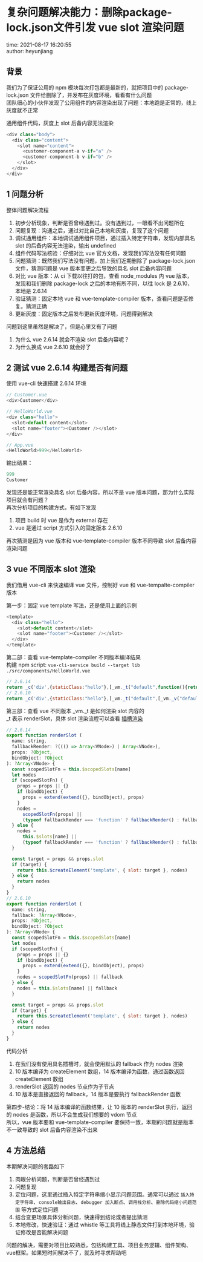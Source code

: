 # 复杂问题解决能力：删除package-lock.json文件引发 vue slot 渲染问题

time: 2021-08-17 16:20:55  
author: heyunjiang

## 背景

我们为了保证公用的 npm 模块每次打包都是最新的，就把项目中的 package-lock.json 文件给删除了，并发布在灰度环境，看看有什么问题  
团队细心的小伙伴发现了公用组件的内容渲染出现了问题：本地跑是正常的，线上灰度就不正常

通用组件代码，灰度上 slot 后备内容无法渲染
```javascript
<div class="body">
  <div class="content">
    <slot name="content">
      <customer-component-a v-if="a" />
      <customer-component-b v-if="b" />
    </slot>
  </div>
</div>
```

## 1 问题分析

整体问题解决流程
1. 初步分析现象，判断是否曾经遇到过。没有遇到过，一眼看不出问题所在
2. 问题复现：沟通之后，通过对比自己本地和灰度，复现了这个问题
3. 调试通用组件：本地调试通用组件项目，通过插入特定字符串，发现内部具名 slot 的后备内容无法渲染，输出 undefined
4. 组件代码写法核验：仔细对比 vue 官方文档，发现我们写法没有任何问题
5. 问题猜测：既然我们写法没有问题，加上我们近期删除了 package-lock.json 文件，猜测问题是 vue 版本变更之后导致的具名 slot 后备内容问题
6. 对比 vue 版本：从 ci 下载以往打的包，查看 node_modules 内 vue 版本，发现和我们删除 package-lock 之后的本地有所不同，以往 lock 是 2.6.10，本地是 2.6.14
7. 验证猜测：固定本地 vue 和 vue-template-compiler 版本，查看问题是否修复。猜测正确
8. 更新灰度：固定版本之后发布更新灰度环境，问题得到解决

问题到这里虽然是解决了，但是心里又有了问题  
1. 为什么 vue 2.6.14 就会不渲染 slot 后备内容呢？
2. 为什么换成 vue 2.6.10 就会好了

## 2 测试 vue 2.6.14 构建是否有问题

使用 vue-cli 快速搭建 2.6.14 环境

```javascript
// Customer.vue
<div>Customer</div>

// HelloWorld.vue
<div class="hello">
  <slot>default content</slot>
  <slot name="footer"><Customer /></slot>
</div>

// App.vue
<HelloWorld>999</HelloWorld>
```

输出结果：  
```javascript
999
Customer
```

发现还是能正常渲染具名 slot 后备内容，所以不是 vue 版本问题，那为什么实际项目就会有问题？  
再次分析项目的构建方式，有如下发现  
1. 项目 build 时 vue 是作为 external 存在
2. vue 是通过 script 方式引入的固定版本 2.6.10

再次猜测是因为 vue 版本和 vue-template-compiler 版本不同导致 slot 后备内容渲染问题

## 3 vue 不同版本 slot 渲染

我们借用 vue-cli 来快速编译 vue 文件，控制好 vue 和 vue-tempalte-compiler 版本

第一步：固定 vue template 写法，还是使用上面的示例
```javascript
<template>
  <div class="hello">
    <slot>default content</slot>
    <slot name="footer"><Customer /></slot>
  </div>
</template>
```

第二部：查看 vue-template-compiler 不同版本编译结果  
构建 npm script: `vue-cli-service build --target lib ./src/components/HelloWorld.vue`  
```javascript
// 2.6.14
return _c('div',{staticClass:"hello"},[_vm._t("default",function(){return [_vm._v("default content")]}),_vm._t("footer",function(){return [_c('Customer')]})],2)
// 2.6.10
return _c('div',{staticClass:"hello"},[_vm._t("default",[_vm._v("default content")]),_vm._t("footer",[_c('Customer')])],2)
```

第三部：查看 vue 不同版本 _vm._t 是如何渲染 slot 内容的  
_t 表示 renderSlot，具体 slot 渲染流程可以查看 [插槽渲染](https://github.com/heyunjiang/Blog/blob/master/vue/vue%E6%BA%90%E7%A0%81%E8%A7%A3%E8%AF%BB/%E6%BA%90%E7%A0%81%E8%A7%A3%E8%AF%BB-%E6%8F%92%E6%A7%BD%E6%B8%B2%E6%9F%93.md)

```javascript
// 2.6.14
export function renderSlot (
  name: string,
  fallbackRender: ?((() => Array<VNode>) | Array<VNode>),
  props: ?Object,
  bindObject: ?Object
): ?Array<VNode> {
  const scopedSlotFn = this.$scopedSlots[name]
  let nodes
  if (scopedSlotFn) {
    props = props || {}
    if (bindObject) {
      props = extend(extend({}, bindObject), props)
    }
    nodes =
      scopedSlotFn(props) ||
      (typeof fallbackRender === 'function' ? fallbackRender() : fallbackRender)
  } else {
    nodes =
      this.$slots[name] ||
      (typeof fallbackRender === 'function' ? fallbackRender() : fallbackRender)
  }

  const target = props && props.slot
  if (target) {
    return this.$createElement('template', { slot: target }, nodes)
  } else {
    return nodes
  }
}
// 2.6.10
export function renderSlot (
  name: string,
  fallback: ?Array<VNode>,
  props: ?Object,
  bindObject: ?Object
): ?Array<VNode> {
  const scopedSlotFn = this.$scopedSlots[name]
  let nodes
  if (scopedSlotFn) {
    props = props || {}
    if (bindObject) {
      props = extend(extend({}, bindObject), props)
    }
    nodes = scopedSlotFn(props) || fallback
  } else {
    nodes = this.$slots[name] || fallback
  }

  const target = props && props.slot
  if (target) {
    return this.$createElement('template', { slot: target }, nodes)
  } else {
    return nodes
  }
}
```

代码分析  
1. 在我们没有使用具名插槽时，就会使用默认的 fallback 作为 nodes 渲染
2. 10 版本编译为 createElement 数组，14 版本编译为函数，通过函数返回 createElement 数组
3. renderSlot 返回的 nodes 节点作为子节点
4. 10 版本是直接返回的 fallback，14 版本是要执行 fallbackRender 函数

第四步-结论：将 14 版本编译的函数结果，让 10 版本的 renderSlot 执行，返回的 nodes 是函数，所以不会生成我们想要的 vdom 节点  
所以，vue 版本要和 vue-template-compiler 要保持一致，本期的问题就是版本不一致导致的 slot 后备内容渲染不出来

## 4 方法总结

本期解决问题的套路如下  
1. 肉眼分析问题，判断是否曾经遇到过
2. 问题复现
3. 定位问题，这里通过插入特定字符串缩小显示问题范围。通常可以通过 `插入特定字符串`、`console输出日志`、`debugger 加入断点`、`调用栈分析`、`删除代码缩小问题范围` 等方式定位问题
4. 结合变更场景具体分析问题，快速得到结论或者提出猜测
5. 本地修改，快速验证：通过 whistle 等工具将线上静态文件打到本地环境，验证修改是否能解决问题

问题的解决，需要对项目比较熟悉，包括构建工具、项目业务逻辑、组件架构、vue框架。如果短时间解决不了，就及时寻求帮助吧
